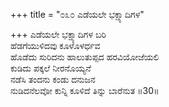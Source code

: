+++
title = "೦೩೦ ಎಡೆಯಲೇ ಭಕ್ಷ್ಯಾದಿಗಳ"

+++
ಎಡೆಯಲೇ ಭಕ್ಷ್ಯಾದಿಗಳ ಬರಿ  
ಹೆಡಗೆಯುಳಿದವು ಕೂಳೊಳರ್ಧವ  
ಹೊಡೆದು ಸುರಿದನು ಹಾಲುತುಪ್ಪದ ಹರವಿಯೋಜೆಯಲಿ  
ಕುಡಿದು ಪಕ್ಕಲೆ ನೀರನೊಯ್ಯನೆ  
ನಡೆಸಿ ತಂದನು ಕಂಡು ದನುಜನ  
ನುಡಿದನೆಲವೋ ಕುನ್ನಿ ಕೂಳಿದೆ ತಿನ್ನು ಬಾರೆನುತ      ॥30॥